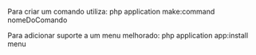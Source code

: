 Para criar um comando utiliza: php application make:command nomeDoComando

Para adicionar suporte a um menu melhorado: php application app:install menu